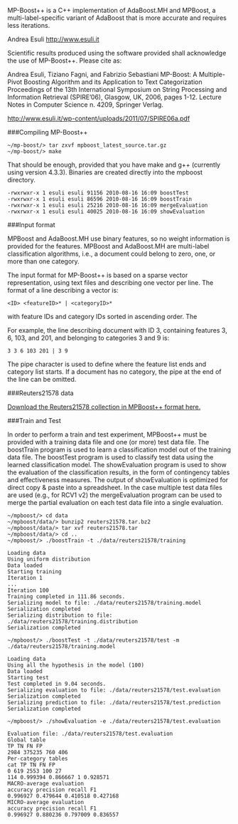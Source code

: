 MP-Boost++ is a C++ implementation of AdaBoost.MH and MPBoost, a multi-label-specific variant of AdaBoost that is more accurate and requires less iterations.

Andrea Esuli
http://www.esuli.it

Scientific results produced using the software provided shall acknowledge the use of MP-Boost++. Please cite as:

Andrea Esuli, Tiziano Fagni, and Fabrizio Sebastiani
MP-Boost: A Multiple-Pivot Boosting Algorithm and its Application to Text Categorization
Proceedings of the 13th International Symposium on String Processing and Information Retrieval (SPIRE’06),
Glasgow, UK, 2006, pages 1-12. Lecture Notes in Computer Science n. 4209, Springer Verlag.

http://www.esuli.it/wp-content/uploads/2011/07/SPIRE06a.pdf

###Compiling MP-Boost++

~~~~
~/mp-boost/> tar zxvf mpboost_latest_source.tar.gz
~/mp-boost/> make
~~~~

That should be enough, provided that you have make and g++ (currently using version 4.3.3).
Binaries are created directly into the mpboost directory.

~~~~
-rwxrwxr-x 1 esuli esuli 91156 2010-08-16 16:09 boostTest
-rwxrwxr-x 1 esuli esuli 86596 2010-08-16 16:09 boostTrain
-rwxrwxr-x 1 esuli esuli 25216 2010-08-16 16:09 mergeEvaluation
-rwxrwxr-x 1 esuli esuli 40025 2010-08-16 16:09 showEvaluation
~~~~

###Input format

MPBoost and AdaBoost.MH use binary features, so no weight information is provided for the features.
MPBoost and AdaBoost.MH are multi-label classification algorithms, i.e., a document could belong to zero, one, or more than one category.

The input format for MP-Boost++ is based on a sparse vector representation, using text files and describing one vector per line.
The format of a line describing a vector is:

~~~~
<ID> <featureID>* | <categoryID>*
~~~~

with feature IDs and category IDs sorted in ascending order. The

For example, the line describing document with ID 3, containing features 3, 6, 103, and 201, and belonging to categories 3 and 9 is:

~~~~
3 3 6 103 201 | 3 9
~~~~

The pipe character is used to define where the feature list ends and category list starts. If a document has no category, the pipe at the end of the line can be omitted.

###Reuters21578 data

[Download the Reuters21578 collection in MPBoost++ format here.](http://www.esuli.it/data/reuters21578.tar.bz2)

###Train and Test

In order to perform a train and test experiment, MPBoost++ must be provided with a training data file and one (or more) test data file.
The boostTrain program is used to learn a classification model out of the training data file.
The boostTest program is used to classify test data using the learned classification model.
The showEvaluation program is used to show the evaluation of the classification results, in the form of contingency tables and effectiveness measures. The output of showEvaluation is optimized for direct copy & paste into a spreadsheet.
In the case multiple test data files are used (e.g., for RCV1 v2) the mergeEvaluation program can be used to merge the partial evaluation on each test data file into a single evaluation.


~~~~
~/mpboost/> cd data
~/mpboost/data/> bunzip2 reuters21578.tar.bz2
~/mpboost/data/> tar xvf reuters21578.tar
~/mpboost/data/> cd ..
~/mpboost/> ./boostTrain -t ./data/reuters21578/training

Loading data
Using uniform distribution
Data loaded
Starting training
Iteration 1
...
Iteration 100
Training completed in 111.86 seconds.
Serializing model to file: ./data/reuters21578/training.model
Serialization completed
Serializing distribution to file: ./data/reuters21578/training.distribution
Serialization completed

~/mpboost/> ./boostTest -t ./data/reuters21578/test -m ./data/reuters21578/training.model

Loading data
Using all the hypothesis in the model (100)
Data loaded
Starting test
Test completed in 9.04 seconds.
Serializing evaluation to file: ./data/reuters21578/test.evaluation
Serialization completed
Serializing prediction to file: ./data/reuters21578/test.prediction
Serialization completed

~/mpboost/> ./showEvaluation -e ./data/reuters21578/test.evaluation

Evaluation file: ./data/reuters21578/test.evaluation
Global table
TP TN FN FP
2984 375235 760 406
Per-category tables
cat TP TN FN FP
0 619 2553 100 27
114 0.999394 0.866667 1 0.928571
MACRO-average evaluation
accuracy precision recall F1
0.996927 0.479644 0.410518 0.427168
MICRO-average evaluation
accuracy precision recall F1
0.996927 0.880236 0.797009 0.836557
~~~~
